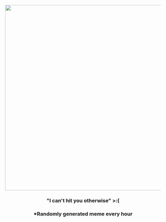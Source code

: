 <p align="center">
        <img src="https://i.redd.it/21nqywu06zp81.jpg" width="600" height="600">
        </p>
        <h3 align="center">"I can't hit you otherwise" &gt;:(</h3>
        <h3 align="center">*Randomly generated meme every hour</h3>
    
